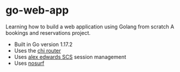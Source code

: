 # go-web-app
Learning how to build a web application using Golang from scratch
A bookings and reservations project.

- Built in Go version 1.17.2
- Uses the [chi router](https://github.com/go-chi/chi)
- Uses [alex edwards SCS](https://github.com/alexedwards/scs/v2) session management
- Uses [nosurf](https://github.com/justinas/nosurf)
